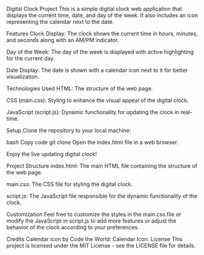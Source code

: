 Digital Clock Project
This is a simple digital clock web application that displays the current time, date, and day of the week. It also includes an icon representing the calendar next to the date.

Features
Clock Display: The clock shows the current time in hours, minutes, and seconds along with an AM/PM indicator.

Day of the Week: The day of the week is displayed with active highlighting for the current day.

Date Display: The date is shown with a calendar icon next to it for better visualization.

Technologies Used
HTML: The structure of the web page.

CSS (main.css): Styling to enhance the visual appeal of the digital clock.

JavaScript (script.js): Dynamic functionality for updating the clock in real-time.

Setup
Clone the repository to your local machine:

bash
Copy code
git clone <repository-url>
Open the index.html file in a web browser.

Enjoy the live updating digital clock!

Project Structure
index.html: The main HTML file containing the structure of the web page.

main.css: The CSS file for styling the digital clock.

script.js: The JavaScript file responsible for the dynamic functionality of the clock.

Customization
Feel free to customize the styles in the main.css file or modify the JavaScript in script.js to add more features or adjust the behavior of the clock according to your preferences.

Credits
Calendar icon by Code the World: Calendar Icon.
License
This project is licensed under the MIT License - see the LICENSE file for details.

